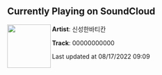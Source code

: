 ## Currently Playing on SoundCloud

[<img align="left" width="100" src="https://i1.sndcdn.com/artworks-YUpazSBVBEkqFm6J-eSLZCA-t500x500.jpg">](https://soundcloud.com/combat_tools/cough)

**Artist**: 신성한바티칸 

**Track**: 00000000000

Last updated at 08/17/2022 09:09
